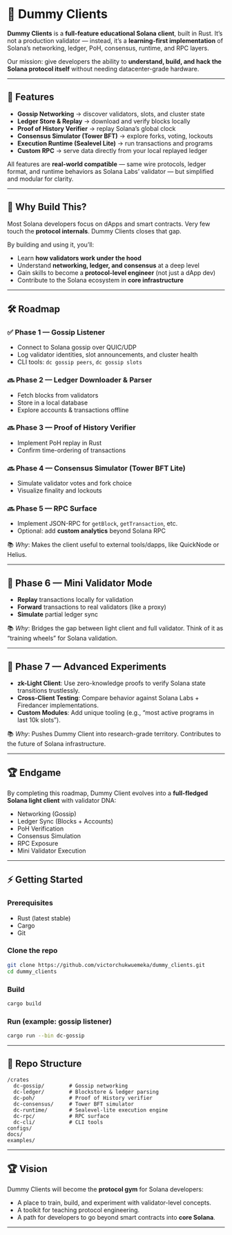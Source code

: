 # 🦁 Dummy Clients

**Dummy Clients** is a **full-feature educational Solana client**, built in Rust.
It’s not a production validator — instead, it’s a **learning-first implementation** of Solana’s networking, ledger, PoH, consensus, runtime, and RPC layers.

Our mission: give developers the ability to **understand, build, and hack the Solana protocol itself** without needing datacenter-grade hardware.

---

## 🚀 Features

* **Gossip Networking** → discover validators, slots, and cluster state
* **Ledger Store & Replay** → download and verify blocks locally
* **Proof of History Verifier** → replay Solana’s global clock
* **Consensus Simulator (Tower BFT)** → explore forks, voting, lockouts
* **Execution Runtime (Sealevel Lite)** → run transactions and programs
* **Custom RPC** → serve data directly from your local replayed ledger

All features are **real-world compatible** — same wire protocols, ledger format, and runtime behaviors as Solana Labs’ validator — but simplified and modular for clarity.

---

## 🧭 Why Build This?

Most Solana developers focus on dApps and smart contracts. Very few touch the **protocol internals**. Dummy Clients closes that gap.

By building and using it, you’ll:

* Learn **how validators work under the hood**
* Understand **networking, ledger, and consensus** at a deep level
* Gain skills to become a **protocol-level engineer** (not just a dApp dev)
* Contribute to the Solana ecosystem in **core infrastructure**

---

## 🛠️ Roadmap

### ✅ Phase 1 — Gossip Listener

* Connect to Solana gossip over QUIC/UDP
* Log validator identities, slot announcements, and cluster health
* CLI tools: `dc gossip peers`, `dc gossip slots`

### 🔜 Phase 2 — Ledger Downloader & Parser

* Fetch blocks from validators
* Store in a local database
* Explore accounts & transactions offline

### 🔜 Phase 3 — Proof of History Verifier

* Implement PoH replay in Rust
* Confirm time-ordering of transactions

### 🔜 Phase 4 — Consensus Simulator (Tower BFT Lite)

* Simulate validator votes and fork choice
* Visualize finality and lockouts

### 🔜 Phase 5 — RPC Surface

* Implement JSON-RPC for `getBlock`, `getTransaction`, etc.
* Optional: add **custom analytics** beyond Solana RPC





📚 *Why*: Makes the client useful to external tools/dapps, like QuickNode or Helius.

---

## 🚀 Phase 6 — Mini Validator Mode
- **Replay** transactions locally for validation  
- **Forward** transactions to real validators (like a proxy)  
- **Simulate** partial ledger sync  

📚 *Why*: Bridges the gap between light client and full validator. Think of it as “training wheels” for Solana validation.

---

## 🔮 Phase 7 — Advanced Experiments
- **zk-Light Client**: Use zero-knowledge proofs to verify Solana state transitions trustlessly.  
- **Cross-Client Testing**: Compare behavior against Solana Labs + Firedancer implementations.  
- **Custom Modules**: Add unique tooling (e.g., “most active programs in last 10k slots”).  

📚 *Why*: Pushes Dummy Client into research-grade territory. Contributes to the future of Solana infrastructure.

---

## 🏆 Endgame
By completing this roadmap, Dummy Client evolves into a **full-fledged Solana light client** with validator DNA:  
- Networking (Gossip)  
- Ledger Sync (Blocks + Accounts)  
- PoH Verification  
- Consensus Simulation  
- RPC Exposure  
- Mini Validator Execution  

---

## ⚡ Getting Started

### Prerequisites

* Rust (latest stable)
* Cargo
* Git

### Clone the repo

```bash
git clone https://github.com/victorchukwuemeka/dummy_clients.git
cd dummy_clients
```

### Build

```bash
cargo build
```

### Run (example: gossip listener)

```bash
cargo run --bin dc-gossip
```

---

## 📂 Repo Structure

```
/crates
  dc-gossip/        # Gossip networking
  dc-ledger/        # Blockstore & ledger parsing
  dc-poh/           # Proof of History verifier
  dc-consensus/     # Tower BFT simulator
  dc-runtime/       # Sealevel-lite execution engine
  dc-rpc/           # RPC surface
  dc-cli/           # CLI tools
configs/
docs/
examples/
```

---

## 🏆 Vision

Dummy Clients will become the **protocol gym** for Solana developers:

* A place to train, build, and experiment with validator-level concepts.
* A toolkit for teaching protocol engineering.
* A path for developers to go beyond smart contracts into **core Solana**.

---


